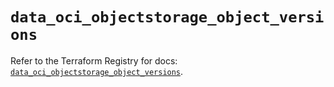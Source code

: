 # `data_oci_objectstorage_object_versions`

Refer to the Terraform Registry for docs: [`data_oci_objectstorage_object_versions`](https://registry.terraform.io/providers/oracle/oci/7.19.0/docs/data-sources/objectstorage_object_versions).
